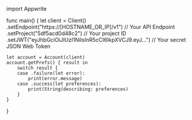 import Appwrite

func main() {
    let client = Client()
      .setEndpoint("https://[HOSTNAME_OR_IP]/v1") // Your API Endpoint
      .setProject("5df5acd0d48c2") // Your project ID
      .setJWT("eyJhbGciOiJIUzI1NiIsInR5cCI6IkpXVCJ9.eyJ...") // Your secret JSON Web Token

    let account = Account(client)
    account.getPrefs() { result in
        switch result {
        case .failure(let error):
            print(error.message)
        case .success(let preferences):
            print(String(describing: preferences)
        }
    }
}
